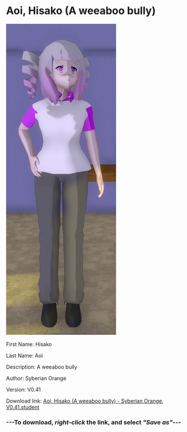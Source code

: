 # Aoi, Hisako (A weeaboo bully)

<img src = "https://raw.githubusercontent.com/Arbiter1223/Daigaku-Gurashi-Custom-Students/master/Students/Files/Aoi%2C%20Hisako%20(A%20weeaboo%20bully).png">

First Name: Hisako

Last Name: Aoi

Description: A weeaboo bully

Author: Syberian Orange

Version: V0.41

Download link: <a href="https://raw.githubusercontent.com/Arbiter1223/Daigaku-Gurashi-Custom-Students/master/Students/Files/Aoi%2C%20Hisako%20(A%20weeaboo%20bully)%20-%20Syberian%20Orange%2C%20V0.41.student">Aoi, Hisako (A weeaboo bully) - Syberian Orange, V0.41.student</a>

### ---**To download, _right-click_ the link, and select _"Save as"_**---
